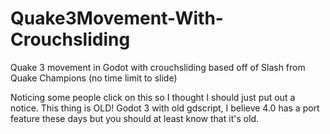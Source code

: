 # Quake3Movement-With-Crouchsliding
Quake 3 movement in Godot with crouchsliding based off of Slash from Quake Champions (no time limit to slide)

Noticing some people click on this so I thought I should just put out a notice. This thing is OLD! Godot 3 with old gdscript, I believe 4.0 has a port feature these days but you should at least know that it's old.
